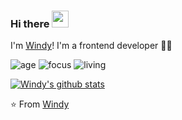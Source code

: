### Hi there <img src="https://user-images.githubusercontent.com/5679180/79618120-0daffb80-80be-11ea-819e-d2b0fa904d07.gif" width="27px"> 

I'm [Windy](https://github.com/windyaprilianispace)! I'm a frontend developer 👨‍💻 

![age](https://img.shields.io/badge/age-25-red)
![focus](https://img.shields.io/badge/focus-frontend-blue)
![living](https://img.shields.io/badge/living-indonesia-white)

[![Windy's github stats](https://github-readme-stats.vercel.app/api?username=windyaprilianispace&show_icons=true&theme=radical&count_private=true&hide=stars,issues,contribs)](https://github.com/windyaprilianispace)

⭐️ From [Windy](https://github.com/windyaprilianispace)
